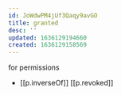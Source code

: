 ```yaml
---
id: JoWdwPM4jUf3Qaqy9avGO
title: granted
desc: ''
updated: 1636129194660
created: 1636129158569
---
```


for permissions

- [[p.inverseOf]] [[p.revoked]]
